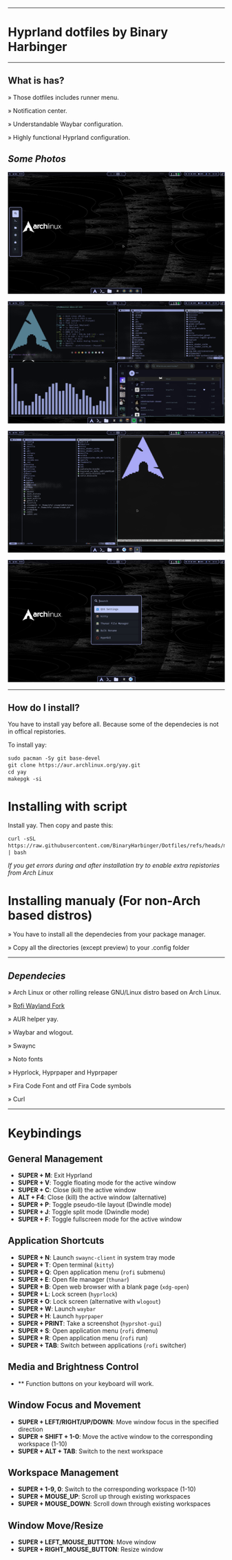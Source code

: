 
----------------------------------------------------------------------------------------

# Hyprland dotfiles by Binary Harbinger

----------------------------------------------------------------------------------------

## What is has?

» Those dotfiles includes runner menu.

» Notification center.

» Understandable Waybar configuration.

» Highly functional Hyprland configuration.

## *Some Photos*

![Photo](https://raw.githubusercontent.com/BinaryHarbinger/Dotfiles/main/preview/image0.png?raw=true)


![Photo](https://raw.githubusercontent.com/BinaryHarbinger/Dotfiles/main/preview/image4.png?raw=true)

![Photo](https://raw.githubusercontent.com/BinaryHarbinger/Dotfiles/main/preview/image2.png?raw=true)

![Photo](https://raw.githubusercontent.com/BinaryHarbinger/Dotfiles/main/preview/image3.png?raw=true)


----------------------------------------------------------------------------------------

## How do I install?

You have to install yay before all. Because some of the dependecies is not in offical repistories.

To install yay: 
```
sudo pacman -Sy git base-devel
git clone https://aur.archlinux.org/yay.git
cd yay
makepgk -si
```

# Installing with script

Install yay. Then copy and paste this:
``` 
curl -sSL https://raw.githubusercontent.com/BinaryHarbinger/Dotfiles/refs/heads/main/install.sh | bash

```
_If you get errors during and after installation try to enable extra repistories from Arch Linux_

# Installing manualy (For non-Arch based distros)

» You have to install all the dependecies from your package manager.

» Copy all the directories (except preview) to your .config folder

***

## *Dependecies*
  
  » Arch Linux or other rolling release GNU/Linux distro based on Arch Linux.

  » [Rofi Wayland Fork](https://github.com/A417ya/rofi-wayland)

  » AUR helper yay.

  » Waybar and wlogout.

  » Swaync

  » Noto fonts

  » Hyprlock, Hyprpaper and Hyprpaper

  » Fira Code Font and otf Fira Code symbols

  » Curl


----------------------------------------------------------------------------------------

# Keybindings

## General Management
- **SUPER + M**: Exit Hyprland
- **SUPER + V**: Toggle floating mode for the active window
- **SUPER + C**: Close (kill) the active window
- **ALT + F4**: Close (kill) the active window (alternative)
- **SUPER + P**: Toggle pseudo-tile layout (Dwindle mode)
- **SUPER + J**: Toggle split mode (Dwindle mode)
- **SUPER + F**: Toggle fullscreen mode for the active window

## Application Shortcuts
- **SUPER + N**: Launch `swaync-client` in system tray mode
- **SUPER + T**: Open terminal (`kitty`)
- **SUPER + Q**: Open application menu (`rofi` submenu)
- **SUPER + E**: Open file manager (`thunar`)
- **SUPER + B**: Open web browser with a blank page (`xdg-open`)
- **SUPER + L**: Lock screen (`hyprlock`)
- **SUPER + O**: Lock screen (alternative with `wlogout`)
- **SUPER + W**: Launch `waybar`
- **SUPER + H**: Launch `hyprpaper`
- **SUPER + PRINT**: Take a screenshot (`hyprshot-gui`)
- **SUPER + S**: Open application menu (`rofi` dmenu)
- **SUPER + R**: Open application menu (`rofi` run)
- **SUPER + TAB**: Switch between applications (`rofi` switcher)

## Media and Brightness Control
- ** Function buttons on your keyboard will work.

## Window Focus and Movement
- **SUPER + LEFT/RIGHT/UP/DOWN**: Move window focus in the specified direction
- **SUPER + SHIFT + 1-0**: Move the active window to the corresponding workspace (1-10)
- **SUPER + ALT + TAB**: Switch to the next workspace

## Workspace Management
- **SUPER + 1-9, 0**: Switch to the corresponding workspace (1-10)
- **SUPER + MOUSE_UP**: Scroll up through existing workspaces
- **SUPER + MOUSE_DOWN**: Scroll down through existing workspaces

## Window Move/Resize
- **SUPER + LEFT_MOUSE_BUTTON**: Move window
- **SUPER + RIGHT_MOUSE_BUTTON**: Resize window

